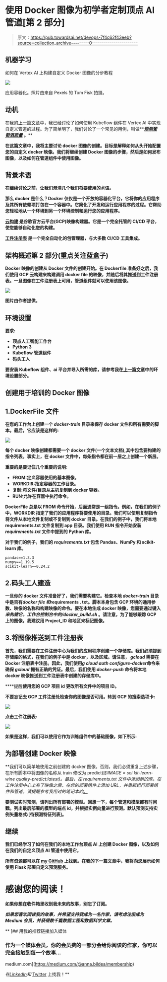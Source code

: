 # 使用 Docker 图像为初学者定制顶点 AI 管道[第 2 部分]

> 原文：<https://pub.towardsai.net/devops-7f4c62f43eeb?source=collection_archive---------0----------------------->

## 机器学习

如何在 Vertex AI 上构建自定义 Docker 图像的分步教程

![](img/ed6e6b310e70cf6f4b58643b04dbec2c.png)

应用容器化。照片由来自 Pexels 的 Tom Fisk 拍摄。

## 动机

在我的[上一篇文章](https://medium.com/mlearning-ai/how-to-set-up-custom-vertex-ai-pipelines-step-by-step-467487f81cad)中，我已经讨论了如何使用 Kubeflow 组件在 Vertex AI 中实现自定义管道的过程。为了简单明了，我们讨论了一个常见的用例，叫做**[***预测葡萄酒质量***](https://www.analyticsvidhya.com/blog/2021/04/wine-quality-prediction-using-machine-learning/) **。****

**在这篇文章中，我将主要讨论 docker 图像的创建。目标是解释如何从头开始配置您的自定义 docker 映像。我们将继续创建 Docker 图像的步骤，然后是如何发布图像，以及如何在管道组件中使用图像。**

## **背景术语**

**在继续讨论之前，让我们澄清几个我们将要使用的术语。**

**那么 docker 是什么？Docker 仅仅是一个开放的容器化平台，它将你的应用程序及其所有依赖项打包在一个容器中。它简化了开发和运行应用程序的过程。它帮助您轻松地从一个环境到另一个环境控制和运行您的应用程序。**

**[**云构建**](https://cloud.google.com/build) 是谷歌官方云平台(GCP)映像构建器。它是一个完全托管的 CI/CD 平台，使您能够自动化您的构建。**

**[**工件注册表**](https://cloud.google.com/artifact-registry) 是一个完全自动化的包管理器，与大多数 CI/CD 工具集成。**

## **架构概述第 2 部分(重点关注蓝盒子)**

**Docker 映像的创建从 Docker 文件的创建开始。在 Dockerfile 准备好之后，我们使用 GCP 云构建来构建调用 docker file 的映像，并随后将其推送到工件注册表。一旦图像在工件注册表上可用，管道组件就可以使用该图像。**

**![](img/2844bcd3b7830467608aa380d52b2b4b.png)**

**图片由作者提供。**

## **环境设置**

**要求:**

*   **顶点人工智能工作台**
*   **Python 3**
*   **Kubeflow 管道组件**
*   **码头工人**

**要安装 Kubeflow 组件、ai 平台并导入所需的库，请参考我在[上一篇文章](https://medium.com/mlearning-ai/how-to-set-up-custom-vertex-ai-pipelines-step-by-step-467487f81cad)中的环境设置部分。**

## **创建用于培训的 Docker 图像**

## **1.DockerFile 文件**

**在您的工作台上创建一个 *docker-train* 目录来保存 docker 文件和所有需要的脚本。最后，它应该是这样的:**

**![](img/61f218f39e7a017e6417d1cd50628f60.png)**

**每个 docker 映像创建都需要一个 docker 文件(一个文本文档),其中包含要构建的指令列表。事实上，在 docker 文件中，每条指令都在前一层之上创建一个新层。**

**重要的是要记住几个重要的说明:**

*   **FROM:定义容器使用的基本图像。**
*   **WORKDIR:指定容器的工作目录。**
*   **复制:将文件/目录从主机复制到 docker 容器。**
*   **RUN:允许在容器中执行命令。**

**DockerFile 总是以 FROM 命令开始，后面通常是一组指令。例如，在我们的例子中，WORKDIR 指定了我们的应用程序将要使用的目录。我们可以使用复制指令将文件从本地文件复制或不复制到 docker 目录。在我们的例子中，我们将本地 requirements.txt 文件复制到 app 目录。我们使用 RUN 指令开始安装 *requirements.txt* 文件中提到的 Python 库。**

**对于我们的例子，我们的 *requirements.txt* 包含 Pandas、NumPy 和 scikit-learn 库。**

```
pandas==1.3.3
numpy==1.19.5
scikit-learn==0.24.2
```

## **2.码头工人建造**

**一旦你的 docker 文件准备好了，我们需要构建它。检查本地 *docker-train* 目录中是否有*docker file 和*requirements . txt。脚本本身包含 GCP 环境的通用参数、映像的名称和构建映像的命令。要在本地生成 docker 映像，您需要通过键入*来构建它。工作台控制台中的/docker_build.sh* 。请注意，为了能够跟踪 GCP 上的图像，我建议用 Project_ID 和地区来标记图像。**

## **3.将图像推送到工件注册表**

**首先，我们需要在工件注册中心为我们的应用程序创建一个存储库。我们必须提到存储库的格式，在我们的例子中是 docker，以及区域。请注意， *gcloud* 需要在 Docker 注册表中注册。因此，我们使用*g cloud auth configure-docker*命令来确保 *gcloud* 拥有正确的凭证。最后，我们使用 *docker-push* 命令将本地 docker 映像推送到工件注册表中创建的存储库中。**

****提醒**使用您的 GCP 项目 id 更改所有文件中的项目 ID。**

**不要忘记去 GCP 工件注册处检查你的图像是否可用。转到 GCP 的搜索选项卡:**

**![](img/bfa2ba3c57435c986fb6ba0aa7bb2da4.png)**

**点击工件注册表:**

**![](img/dccc7469425cec2189ef1b555f2471bb.png)**

**如果是这样，我们可以使用它作为训练组件中的基础图像，如下所示:**

## **为部署创建 Docker 映像**

**我们可以简单地使用之前创建的 docker 图像。否则，我们必须重复上述步骤，在所有脚本中将图像的名称从 train 修改为 predict(即*IMAGE = sci kit-learn-wine quality-predict:latest)。最后，在 *requirements.txt 文件中添加新的库。*在工件注册中心上有了映像之后，在您的部署组件上添加 URL，并重新运行部署组件和管道。请提醒参考我用过的笔记本的[。](https://github.com/anabild/mlops/blob/main/notebook/ExampleWine.ipynb)***

**要测试实时预测，请列出所有部署的模型。回想一下，每个管道和模型都有时间戳。列出最后部署的模型的端点 id，并根据实例向量进行预测。默认预测支持实例矢量格式:[待预测特征列表]。**

## ****继续****

**我们已经学习了如何在我们的本地工作台顶点 AI 上创建 Docker 图像，以及如何在我们的自定义顶点 AI 管道中使用它。**

**所有资源都可以在 [my GitHub](https://github.com/anabild/mlops) 上找到。在我的下一篇文章中，我将向您展示如何使用 Flask 部署自定义预测服务。**

# **感谢您的阅读！**

**如果你想在收件箱里收到我未来的故事，别忘了订阅。**

***如果您喜欢阅读我的故事，并希望支持我成为一名作家，请考虑注册成为 Medium 会员，并获得数千篇数据工程和数据科学文章。***

**[](https://medium.com/@anna.bildea/membership) [## 用我的推荐链接加入媒体

### 作为一个媒体会员，你的会员费的一部分会给你阅读的作家，你可以完全接触到每一个故事…

medium.com](https://medium.com/@anna.bildea/membership) 

*在*[*LinkedIn*](https://www.linkedin.com/in/ana-bildea-phd-2339b728/)*和* [Twitter](https://twitter.com/AnaBildea) 上找我！**
